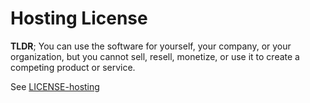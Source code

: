 # Hosting License

**TLDR**; You can use the software for yourself, your company, or your organization, but you cannot sell, resell, monetize, or use it to create a competing product or service.

See [LICENSE-hosting](https://github.com/yunusefendi52/distapp/blob/main/LICENSE-hosting.txt)
